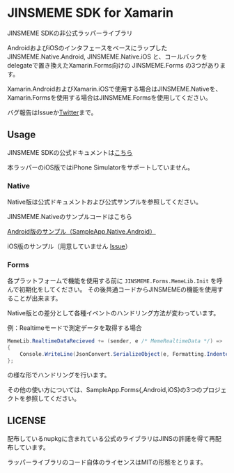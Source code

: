 # JINSMEME SDK for Xamarin

JINSMEME SDKの非公式ラッパーライブラリ

AndroidおよびiOSのインタフェースをベースにラップした JINSMEME.Native.Android, JINSMEME.Native.iOS と、コールバックをdelegateで置き換えたXamarin.Forms向けの JINSMEME.Forms の3つがあります。

Xamarin.AndroidおよびXamarin.iOSで使用する場合はJINSMEME.Nativeを、Xamarin.Formsを使用する場合はJINSMEME.Formsを使用してください。

バグ報告はIssueか[Twitter](https://twitter.com/y_chu5)まで。

## Usage

JINSMEME SDKの公式ドキュメントは[こちら](https://jins-meme.github.io/sdkdoc/)

本ラッパーのiOS版ではiPhone Simulatorをサポートしていません。

### Native

Native版は公式ドキュメントおよび公式サンプルを参照してください。

JINSMEME.Nativeのサンプルコードはこちら

[Android版のサンプル（SampleApp.Native.Android）](https://github.com/yamachu/JINSMEME.Xamarin/tree/master/SampleApp.Native.Android)

iOS版のサンプル（用意していません [Issue](https://github.com/yamachu/JINSMEME.Xamarin/issues/2)）

### Forms

各プラットフォームで機能を使用する前に `JINSMEME.Forms.MemeLib.Init` を呼んで初期化をしてください。
その後共通コードからJINSMEMEの機能を使用することが出来ます。

Native版との差分として各種イベントのハンドリング方法が変わっています。

例：Realtimeモードで測定データを取得する場合

```cs
MemeLib.RealtimeDataRecieved += (sender, e /* MemeRealtimeData */) =>
{
    Console.WriteLine(JsonConvert.SerializeObject(e, Formatting.Indented));
};
```

の様な形でハンドリングを行います。

その他の使い方については、SampleApp.Forms{,Android,iOS}の3つのプロジェクトを参照してください。

## LICENSE

配布しているnupkgに含まれている公式のライブラリはJINSの許諾を得て再配布しています。

ラッパーライブラリのコード自体のライセンスはMITの形態をとります。
